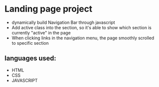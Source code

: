 # Landing page project

- dynamically build Navigation Bar through javascript
- Add active class into the section, so it's able to show which section is currently "active" in the page
- When clicking links in the navigation menu, the page smoothly scrolled to specific section

## languages used:

- HTML
- CSS
- JAVASCRIPT
